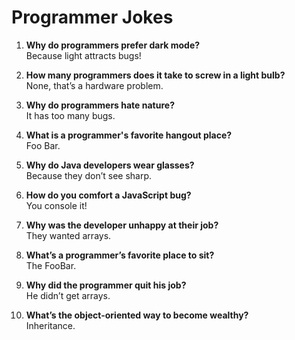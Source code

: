 # Programmer Jokes

1. **Why do programmers prefer dark mode?**  
   Because light attracts bugs!

2. **How many programmers does it take to screw in a light bulb?**  
   None, that’s a hardware problem.

3. **Why do programmers hate nature?**  
   It has too many bugs.

4. **What is a programmer's favorite hangout place?**  
   Foo Bar.

5. **Why do Java developers wear glasses?**  
   Because they don’t see sharp.

6. **How do you comfort a JavaScript bug?**  
   You console it!

7. **Why was the developer unhappy at their job?**  
   They wanted arrays.

8. **What’s a programmer’s favorite place to sit?**  
   The FooBar.

9. **Why did the programmer quit his job?**  
   He didn’t get arrays.

10. **What’s the object-oriented way to become wealthy?**  
   Inheritance.